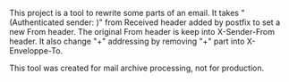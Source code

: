 This project is a tool to rewrite some parts of an email.
It takes "(Authenticated sender: <email>)" from Received header added by postfix to set a new From header.
The original From header is keep into X-Sender-From header.
It also change "+" addressing by removing "+" part into X-Enveloppe-To.

This tool was created for mail archive processing, not for production.
